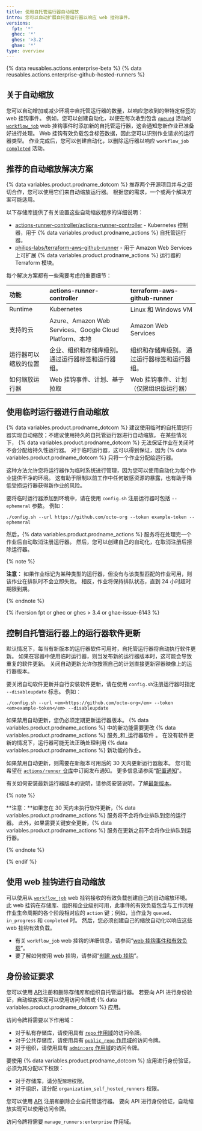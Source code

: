 ```yaml
---
title: 使用自托管运行器自动缩放
intro: 您可以自动扩展自托管运行器以响应 web 挂钩事件。
versions:
  fpt: '*'
  ghec: '*'
  ghes: '>3.2'
  ghae: '*'
type: overview
---
```


{% data reusables.actions.enterprise-beta %}
{% data reusables.actions.enterprise-github-hosted-runners %}

## 关于自动缩放

您可以自动增加或减少环境中自托管运行器的数量，以响应您收到的带特定标签的 web 挂钩事件。 例如，您可以创建自动化，以便在每次收到包含  [`queued`](/developers/webhooks-and-events/webhooks/webhook-events-and-payloads#workflow_job) 活动的 [`workflow_job`](/developers/webhooks-and-events/webhooks/webhook-events-and-payloads#workflow_job) web 挂钩事件时添加新的自托管运行器，这会通知您新作业已准备好进行处理。 Web 挂钩有效负载包含标签数据，因此您可以识别作业请求的运行器类型。 作业完成后，您可以创建自动化，以删除运行器以响应 `workflow_job` [`completed`](/developers/webhooks-and-events/webhooks/webhook-events-and-payloads#workflow_job) 活动。

## 推荐的自动缩放解决方案

{% data variables.product.prodname_dotcom %} 推荐两个开源项目并与之密切合作，您可以使用它们来自动缩放运行器。 根据您的需求，一个或两个解决方案可能适用。

以下存储库提供了有关设置这些自动缩放程序的详细说明：

- [actions-runner-controller/actions-runner-controller](https://github.com/actions-runner-controller/actions-runner-controller) - Kubernetes 控制器，用于 {% data variables.product.prodname_actions %} 自托管运行器。
- [philips-labs/terraform-aws-github-runner](https://github.com/philips-labs/terraform-aws-github-runner) - 用于 Amazon Web Services 上可扩展 {% data variables.product.prodname_actions %} 运行器的 Terraform 模块。

每个解决方案都有一些需要考虑的重要细节：

| **功能**     | **actions-runner-controller**                      | **terraform-aws-github-runner** |
|:---------- |:-------------------------------------------------- |:------------------------------- |
| Runtime    | Kubernetes                                         | Linux 和 Windows VM              |
| 支持的云       | Azure、Amazon Web Services、Google Cloud Platform、本地 | Amazon Web Services             |
| 运行器可以缩放的位置 | 企业、组织和存储库级别。 通过运行器标签和运行器组。                         | 组织和存储库级别。 通过运行器标签和运行器组。         |
| 如何缩放运行器    | Web 挂钩事件、计划、基于拉取                                   | Web 挂钩事件、计划（仅限组织级运行器）           |

## 使用临时运行器进行自动缩放

{% data variables.product.prodname_dotcom %} 建议使用临时的自托管运行器实现自动缩放；不建议使用持久的自托管运行器进行自动缩放。 在某些情况下， {% data variables.product.prodname_dotcom %} 无法保证作业在关闭时不会分配给持久性运行器。 对于临时运行器，这可以得到保证，因为 {% data variables.product.prodname_dotcom %} 只将一个作业分配给运行器。

这种方法允许您将运行器作为临时系统进行管理，因为您可以使用自动化为每个作业提供干净的环境。 这有助于限制以前工作中任何敏感资源的暴露，也有助于降低受损运行器获得新作业的风险。

要将临时运行器添加到环境中，请在使用 `config.sh` 注册运行器时包括 `--ephemeral` 参数。 例如：

```shell
./config.sh --url https://github.com/octo-org --token example-token --ephemeral
```

然后，{% data variables.product.prodname_actions %} 服务将在处理完一个作业后自动取消注册运行器。 然后，您可以创建自己的自动化，在取消注册后擦除运行器。

{% note %}

**注意：**  如果作业标记为某种类型的运行器，但没有与该类型匹配的作业可用，则该作业在排队时不会立即失败。 相反，作业将保持排队状态，直到 24 小时超时期限到期。

{% endnote %}

{% ifversion fpt or ghec or ghes > 3.4 or ghae-issue-6143 %}

## 控制自托管运行器上的运行器软件更新

默认情况下，每当有新版本的运行器软件可用时，自托管运行器将自动执行软件更新。  如果在容器中使用临时运行器，则当发布新的运行器版本时，这可能会导致重复的软件更新。  关闭自动更新允许你按照自己的计划直接更新容器映像上的运行器版本。

要关闭自动软件更新并自行安装软件更新，请在使用 `config.sh`注册运行器时指定 `--disableupdate` 标志。 例如：

```shell
./config.sh --url <em>https://github.com/octo-org</em> --token <em>example-token</em> --disableupdate
```

如果禁用自动更新，您仍必须定期更新运行器版本。  {% data variables.product.prodname_actions %} 中的新功能需要更改 {% data variables.product.prodname_actions %} 服务_和_运行器软件 。  在没有软件更新的情况下，运行器可能无法正确处理利用 {% data variables.product.prodname_actions %} 新功能的作业。

如果禁用自动更新，则需要在新版本可用后的 30 天内更新运行器版本。  您可能希望在 [`actions/runner` 仓库](https://github.com/actions/runner/releases)中订阅发布通知。 更多信息请参阅“[配置通知](/account-and-profile/managing-subscriptions-and-notifications-on-github/setting-up-notifications/configuring-notifications#about-custom-notifications)”。

有关如何安装最新运行器版本的说明，请参阅安装说明，了解[最新版本](https://github.com/actions/runner/releases)。

{% note %}

**注意：**如果您在 30 天内未执行软件更新，{% data variables.product.prodname_actions %} 服务将不会将作业排队到您的运行器。  此外，如果需要关键安全更新，{% data variables.product.prodname_actions %} 服务在更新之前不会将作业排队到运行器。

{% endnote %}

{% endif %}

## 使用 web 挂钩进行自动缩放

可以使用从 [`workflow_job`](/developers/webhooks-and-events/webhooks/webhook-events-and-payloads#workflow_job) web 挂钩接收的有效负载创建自己的自动缩放环境。 此 web 挂钩在存储库、组织和企业级别可用，此事件的有效负载包含与工作流程作业生命周期的各个阶段相对应的 `action` 键；例如，当作业为 `queued`、`in_progress` 和 `completed` 时。 然后，您必须创建自己的缩放自动化以响应这些 web 挂钩有效负载。

- 有关 `workflow_job` web 挂钩的详细信息，请参阅“[web 挂钩事件和有效负载](/developers/webhooks-and-events/webhooks/webhook-events-and-payloads#workflow_job)”。
- 要了解如何使用 web 挂钩，请参阅“[创建 web 挂钩](/developers/webhooks-and-events/webhooks/creating-webhooks)”。

## 身份验证要求

您可以使用 [API](/rest/reference/actions#self-hosted-runners)注册和删除存储库和组织自托管运行器。 若要向 API 进行身份验证，自动缩放实现可以使用访问令牌或 {% data variables.product.prodname_dotcom %} 应用。

访问令牌将需要以下作用域：

- 对于私有存储库，请使用具有 [`repo` 作用域](/apps/building-oauth-apps/understanding-scopes-for-oauth-apps/#available-scopes)的访问令牌。
- 对于公共存储库，请使用具有 [`public_repo` 作用域](/apps/building-oauth-apps/understanding-scopes-for-oauth-apps/#available-scopes)的访问令牌。
- 对于组织，请使用具有 [`admin:org` 作用域](/apps/building-oauth-apps/understanding-scopes-for-oauth-apps/#available-scopes)的访问令牌。

要使用 {% data variables.product.prodname_dotcom %} 应用进行身份验证，必须为其分配以下权限：
- 对于存储库，请分配`管理`权限。
- 对于组织，请分配 `organization_self_hosted_runners` 权限。

您可以使用 [API](/rest/reference/actions#self-hosted-runners) 注册和删除企业自托管运行器。 要向 API 进行身份验证，自动缩放实现可以使用访问令牌。

访问令牌将需要 `manage_runners:enterprise` 作用域。
